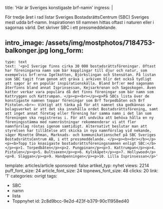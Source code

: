 title: 'Här är Sveriges konstigaste brf-namn'
ingress: |
  <p>För tredje året i rad listar Sveriges BostadsrättsCentrum (SBC) Sveriges mest udda brf-namn. Inspirationen till namnen hittas oftast i naturen eller i sagornas värld. Det skriver SBC i ett pressmeddelande.
  </p>
  
intro_image: /assets/img/mostphotos/7184753-balkonger.jpg
long_form:
  -
    type: text
    text: '<p>I Sverige finns cirka 30 000 bostadsrättsföreningar. Oftast har föreningarna namn som bär kopplingar till djur och natur, som exempelvis brf:erna Igelkotten, Björkslingan och Stensötan. På listan som SBC tagit fram genom att gräva i arkiven blir det också tydligt att sagor är en populär inspirationskälla. Bland brf:er med sagonamn återfinns bland annat Isprinsessan, Kejsarkronan och Sagoskogen. Även katter verkar vara populära då det finns föreningar som bär namn som Kattryggen och Kattrumpan. </p><p><br></p><p>På SBCs lista över de konstigaste namnen toppar föreningar som Brf Torpedbåten och Brf Pistolen.<br>– Viktigt att tänka på för att namnet ska godkännas av bolagsverket är att det ska innehålla ordet Bostadsrättsförening, samt att inget annat företag eller förening har samma namn i det län som föreningen ska registreras i. För att undvika att behöva hålla en ny föreningsstämma med namnröstningar rekommenderar vi att fler namnförslag röstas igenom samtidigt. Alternativt beslutar man att styrelsen har tillåtelse att skicka in nya namnförslag vid nekande, säger Minette Öhman, Marknads- och kommunikationschef på SBC Sveriges BostadsrättsCentrum AB, i ett pressmeddelande. </p><p><b><br></b></p><p><b>Topp tio knasigaste bostadsrättsföreningsnamnen enligt SBC:</b></p><p>1. Torpedbåten</p><p>2. Pungpinan</p><p>3. Kattrumpan</p><p>4. Pistolen</p><p>5. Bultsaxen</p><p>6. Kylskåpet</p><p>7. Hollywood</p><p>8. Släggan</p><p>9. Handpenningen</p><p>10. Lilla Isprinsessan</p>'
template: articles/article
sponsored: false
artikel_typ: nyhet
views: 2214
puff_font_size: 24
article_font_size: 24
topnews_font_size: 48
clicks: 20
link: '1'
categories: ovrigt
tags:
  - SBC
  - namn
  - lista
  - Toppnyhet
id: 2c8d9bcc-9e2d-423f-b379-90c11958ed40
